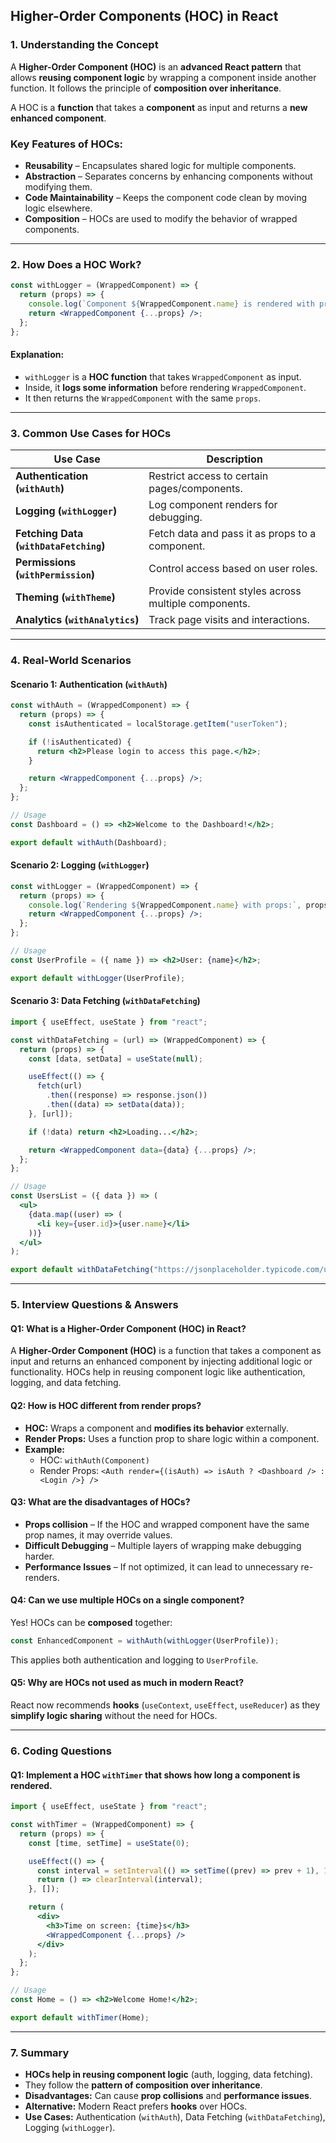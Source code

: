## **Higher-Order Components (HOC) in React**

### **1. Understanding the Concept**  
A **Higher-Order Component (HOC)** is an **advanced React pattern** that allows **reusing component logic** by wrapping a component inside another function. It follows the principle of **composition over inheritance**.

A HOC is a **function** that takes a **component** as input and returns a **new enhanced component**.

### **Key Features of HOCs:**  
- **Reusability** – Encapsulates shared logic for multiple components.  
- **Abstraction** – Separates concerns by enhancing components without modifying them.  
- **Code Maintainability** – Keeps the component code clean by moving logic elsewhere.  
- **Composition** – HOCs are used to modify the behavior of wrapped components.  

---

### **2. How Does a HOC Work?**

```jsx
const withLogger = (WrappedComponent) => {
  return (props) => {
    console.log(`Component ${WrappedComponent.name} is rendered with props:`, props);
    return <WrappedComponent {...props} />;
  };
};
```

#### **Explanation:**  
- `withLogger` is a **HOC function** that takes `WrappedComponent` as input.  
- Inside, it **logs some information** before rendering `WrappedComponent`.  
- It then returns the `WrappedComponent` with the same `props`.

---

### **3. Common Use Cases for HOCs**

| Use Case | Description |
|----------|-------------|
| **Authentication (`withAuth`)** | Restrict access to certain pages/components. |
| **Logging (`withLogger`)** | Log component renders for debugging. |
| **Fetching Data (`withDataFetching`)** | Fetch data and pass it as props to a component. |
| **Permissions (`withPermission`)** | Control access based on user roles. |
| **Theming (`withTheme`)** | Provide consistent styles across multiple components. |
| **Analytics (`withAnalytics`)** | Track page visits and interactions. |

---

### **4. Real-World Scenarios**

#### **Scenario 1: Authentication (`withAuth`)**

```jsx
const withAuth = (WrappedComponent) => {
  return (props) => {
    const isAuthenticated = localStorage.getItem("userToken");

    if (!isAuthenticated) {
      return <h2>Please login to access this page.</h2>;
    }

    return <WrappedComponent {...props} />;
  };
};

// Usage
const Dashboard = () => <h2>Welcome to the Dashboard!</h2>;

export default withAuth(Dashboard);
```

#### **Scenario 2: Logging (`withLogger`)**

```jsx
const withLogger = (WrappedComponent) => {
  return (props) => {
    console.log(`Rendering ${WrappedComponent.name} with props:`, props);
    return <WrappedComponent {...props} />;
  };
};

// Usage
const UserProfile = ({ name }) => <h2>User: {name}</h2>;

export default withLogger(UserProfile);
```

#### **Scenario 3: Data Fetching (`withDataFetching`)**

```jsx
import { useEffect, useState } from "react";

const withDataFetching = (url) => (WrappedComponent) => {
  return (props) => {
    const [data, setData] = useState(null);

    useEffect(() => {
      fetch(url)
        .then((response) => response.json())
        .then((data) => setData(data));
    }, [url]);

    if (!data) return <h2>Loading...</h2>;

    return <WrappedComponent data={data} {...props} />;
  };
};

// Usage
const UsersList = ({ data }) => (
  <ul>
    {data.map((user) => (
      <li key={user.id}>{user.name}</li>
    ))}
  </ul>
);

export default withDataFetching("https://jsonplaceholder.typicode.com/users")(UsersList);
```

---

### **5. Interview Questions & Answers**

#### **Q1: What is a Higher-Order Component (HOC) in React?**

A **Higher-Order Component (HOC)** is a function that takes a component as input and returns an enhanced component by injecting additional logic or functionality. HOCs help in reusing component logic like authentication, logging, and data fetching.

#### **Q2: How is HOC different from render props?**

- **HOC:** Wraps a component and **modifies its behavior** externally.  
- **Render Props:** Uses a function prop to share logic within a component.  
- **Example:**  
  - HOC: `withAuth(Component)`  
  - Render Props: `<Auth render={(isAuth) => isAuth ? <Dashboard /> : <Login />} />`

#### **Q3: What are the disadvantages of HOCs?**

- **Props collision** – If the HOC and wrapped component have the same prop names, it may override values.  
- **Difficult Debugging** – Multiple layers of wrapping make debugging harder.  
- **Performance Issues** – If not optimized, it can lead to unnecessary re-renders.

#### **Q4: Can we use multiple HOCs on a single component?**

Yes! HOCs can be **composed** together:

```jsx
const EnhancedComponent = withAuth(withLogger(UserProfile));
```

This applies both authentication and logging to `UserProfile`.

#### **Q5: Why are HOCs not used as much in modern React?**

React now recommends **hooks** (`useContext`, `useEffect`, `useReducer`) as they **simplify logic sharing** without the need for HOCs.

---

### **6. Coding Questions**

#### **Q1: Implement a HOC `withTimer` that shows how long a component is rendered.**

```jsx
import { useEffect, useState } from "react";

const withTimer = (WrappedComponent) => {
  return (props) => {
    const [time, setTime] = useState(0);

    useEffect(() => {
      const interval = setInterval(() => setTime((prev) => prev + 1), 1000);
      return () => clearInterval(interval);
    }, []);

    return (
      <div>
        <h3>Time on screen: {time}s</h3>
        <WrappedComponent {...props} />
      </div>
    );
  };
};

// Usage
const Home = () => <h2>Welcome Home!</h2>;

export default withTimer(Home);
```

---

### **7. Summary**
- **HOCs help in reusing component logic** (auth, logging, data fetching).  
- They follow the **pattern of composition over inheritance**.  
- **Disadvantages:** Can cause **prop collisions** and **performance issues**.  
- **Alternative:** Modern React prefers **hooks** over HOCs.  
- **Use Cases:** Authentication (`withAuth`), Data Fetching (`withDataFetching`), Logging (`withLogger`).  
